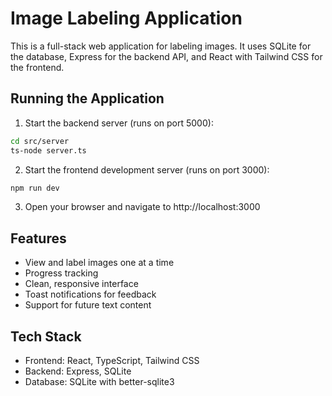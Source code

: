 # Image Labeling Application

This is a full-stack web application for labeling images. It uses SQLite for the database, Express for the backend API, and React with Tailwind CSS for the frontend.

## Running the Application

1. Start the backend server (runs on port 5000):
```bash
cd src/server
ts-node server.ts
```

2. Start the frontend development server (runs on port 3000):
```bash
npm run dev
```

3. Open your browser and navigate to http://localhost:3000

## Features

- View and label images one at a time
- Progress tracking
- Clean, responsive interface
- Toast notifications for feedback
- Support for future text content

## Tech Stack

- Frontend: React, TypeScript, Tailwind CSS
- Backend: Express, SQLite
- Database: SQLite with better-sqlite3